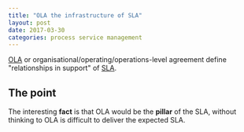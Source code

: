 ```yaml
---
title: "OLA the infrastructure of SLA"
layout: post
date: 2017-03-30
categories: process service management
---
```


[OLA](https://en.wikipedia.org/wiki/Operational-level_agreement) or organisational/operating/operations-level agreement define "relationships in support" of [SLA](https://en.wikipedia.org/wiki/Service-level_agreement).

## The point

The interesting __fact__ is that OLA would be the __pillar__ of the SLA, without thinking to OLA is difficult to deliver the expected SLA.
